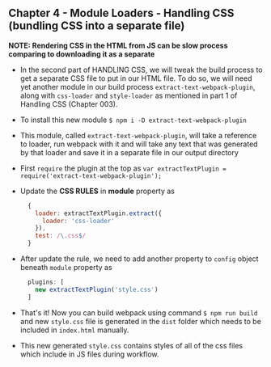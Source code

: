 ## Chapter 4 - Module Loaders - Handling CSS (bundling CSS into a separate file)

**NOTE: Rendering CSS in the HTML from JS can be slow process comparing to downloading it as a separate**

* In the second part of HANDLING CSS, we will tweak the build process to get a separate CSS file to put in our HTML file. To do so, we will need yet another module in our build process `extract-text-webpack-plugin`, along with `css-loader` and `style-loader` as mentioned in part 1 of Handling CSS (Chapter 003).

* To install this new module
  `$ npm i -D extract-text-webpack-plugin`

* This module, called `extract-text-webpack-plugin`, will take a reference to loader, run webpack with it and will take any text that was generated by that loader and save it in a separate file in our output directory

* First `require` the plugin at the top as 
  `var extractTextPlugin = require('extract-text-webpack-plugin');`

* Update the **CSS RULES** in **module** property as

  ```javascript
    {
      loader: extractTextPlugin.extract({
        loader: 'css-loader'
      }),
      test: /\.css$/
    }
  ```

* After update the rule, we need to add another property to `config` object beneath `module` property as
  ```javascript
    plugins: [
      new extractTextPlugin('style.css')
    ]
  ```

* That's it! Now you can build webpack using command
  `$ npm run build`
  and new `style.css` file is generated in the `dist` folder which needs to be included in `index.html` manually.

* This new generated `style.css` contains styles of all of the css files which include in JS files during workflow.